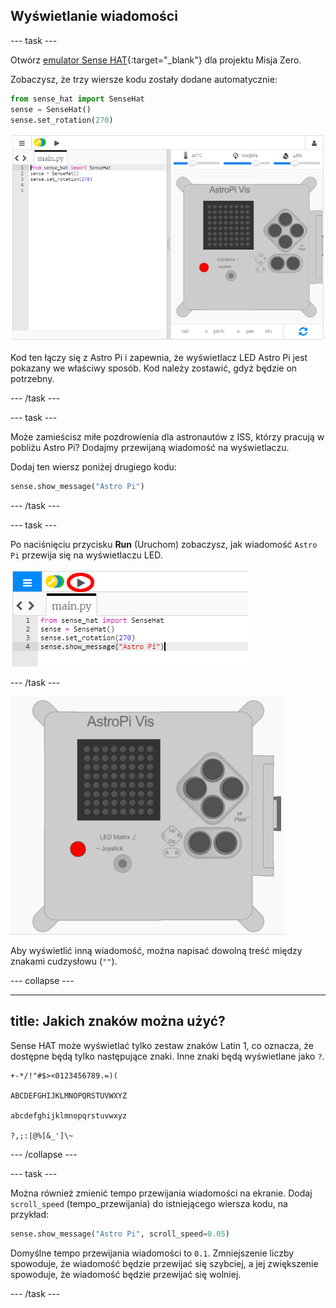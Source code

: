 ## Wyświetlanie wiadomości

\--- task \---

Otwórz [emulator Sense HAT](https://trinket.io/mission-zero){:target="_blank"} dla projektu Misja Zero.

Zobaczysz, że trzy wiersze kodu zostały dodane automatycznie:

```python
from sense_hat import SenseHat
sense = SenseHat()
sense.set_rotation(270)
```

![emulator sense hat](images/sense-hat-emulator2.png)

Kod ten łączy się z Astro Pi i zapewnia, że wyświetlacz LED Astro Pi jest pokazany we właściwy sposób. Kod należy zostawić, gdyż będzie on potrzebny.

\--- /task \---

\--- task \---

Może zamieścisz miłe pozdrowienia dla astronautów z ISS, którzy pracują w pobliżu Astro Pi? Dodajmy przewijaną wiadomość na wyświetlaczu.

Dodaj ten wiersz poniżej drugiego kodu:

```python
sense.show_message("Astro Pi")
```

\--- /task \---

\--- task \---

Po naciśnięciu przycisku **Run** (Uruchom) zobaczysz, jak wiadomość `Astro Pi` przewija się na wyświetlaczu LED.

![pokaż kod wiadomości kliknij uruchom](images/show-message-code-annotated.PNG)

\--- /task \---

![Przewijanie wiadomości](images/scroll-message.gif)

Aby wyświetlić inną wiadomość, można napisać dowolną treść między znakami cudzysłowu (`""`).

\--- collapse \---

* * *

## title: Jakich znaków można użyć?

Sense HAT może wyświetlać tylko zestaw znaków Latin 1, co oznacza, że ​​dostępne będą tylko następujące znaki. Inne znaki będą wyświetlane jako `?`.

    +-*/!"#$><0123456789.=)(
    
    ABCDEFGHIJKLMNOPQRSTUVWXYZ
    
    abcdefghijklmnopqrstuvwxyz
    
    ?,;:|@%[&_']\~
    

\--- /collapse \---

\--- task \---

Można również zmienić tempo przewijania wiadomości na ekranie. Dodaj `scroll_speed` (tempo_przewijania) do istniejącego wiersza kodu, na przykład:

```python
sense.show_message("Astro Pi", scroll_speed=0.05)
```

Domyślne tempo przewijania wiadomości to `0.1`. Zmniejszenie liczby spowoduje, że wiadomość będzie przewijać się szybciej, a jej zwiększenie spowoduje, że wiadomość będzie przewijać się wolniej.

\--- /task \---
